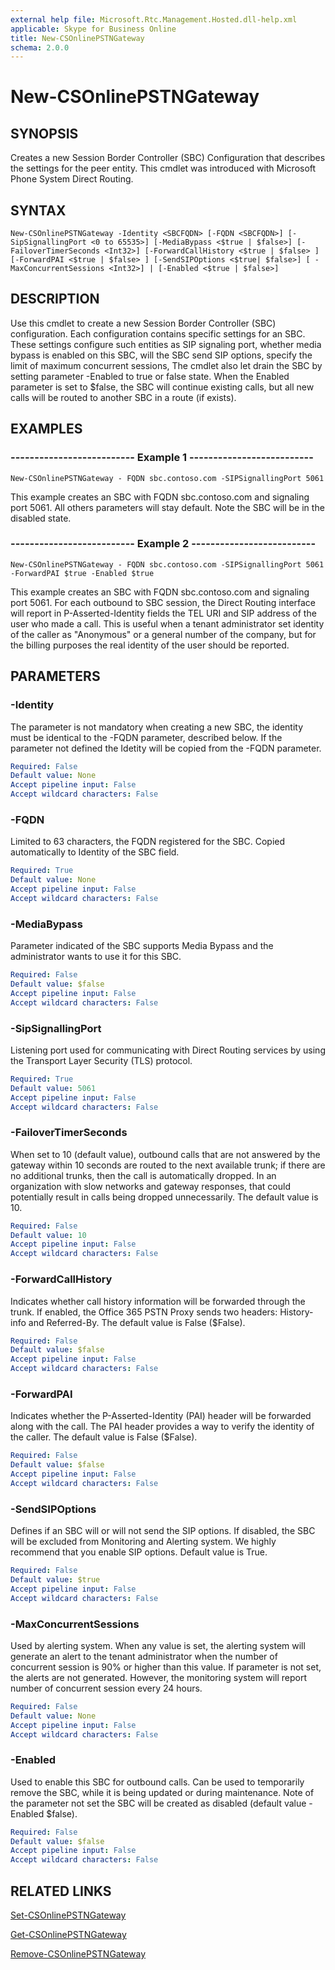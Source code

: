 ```yaml
---
external help file: Microsoft.Rtc.Management.Hosted.dll-help.xml
applicable: Skype for Business Online
title: New-CSOnlinePSTNGateway
schema: 2.0.0
---
```


# New-CSOnlinePSTNGateway

## SYNOPSIS
Creates a new Session Border Controller (SBC) Configuration that describes the settings for the peer entity. This cmdlet was introduced with Microsoft Phone System Direct Routing.

## SYNTAX

```
New-CSOnlinePSTNGateway -Identity <SBCFQDN> [-FQDN <SBCFQDN>] [-SipSignallingPort <0 to 65535>] [-MediaBypass <$true | $false>] [-FailoverTimerSeconds <Int32>] [-ForwardCallHistory <$true | $false> ] [-ForwardPAI <$true | $false> ] [-SendSIPOptions <$true| $false>] [ - MaxConcurrentSessions <Int32>] | [-Enabled <$true | $false>]
```

## DESCRIPTION
Use this cmdlet to create a new Session Border Controller (SBC) configuration. Each configuration contains specific settings for an SBC. These settings configure such entities as SIP signaling port, whether media bypass is enabled on this SBC, will the SBC send SIP options, specify the limit of maximum concurrent sessions, The cmdlet also let drain the SBC by setting parameter -Enabled to true or false state. When the Enabled parameter is set to $false, the SBC will continue existing calls, but all new calls will be routed to another SBC in a route (if exists).

## EXAMPLES

### -------------------------- Example 1 --------------------------
```
New-CSOnlinePSTNGateway - FQDN sbc.contoso.com -SIPSignallingPort 5061
```

This example creates an SBC with FQDN sbc.contoso.com and signaling port 5061. All others parameters will stay default. Note the SBC will be in the disabled state.

### -------------------------- Example 2 --------------------------
```
New-CSOnlinePSTNGateway - FQDN sbc.contoso.com -SIPSignallingPort 5061 -ForwardPAI $true -Enabled $true
```

This example creates an SBC with FQDN sbc.contoso.com and signaling port 5061. For each outbound to SBC session, the Direct Routing interface will report in P-Asserted-Identity fields the TEL URI and SIP address of the user who made a call. This is useful when a tenant administrator set identity of the caller as "Anonymous" or a general number of the company, but for the billing purposes the real identity of the user should be reported.


## PARAMETERS

### -Identity
The parameter is not mandatory when creating a new SBC, the identity must be identical to the -FQDN parameter, described below. If the parameter not defined the Idetity will be copied from the -FQDN parameter.

```yaml
Required: False
Default value: None
Accept pipeline input: False
Accept wildcard characters: False
```

### -FQDN
Limited to 63 characters, the FQDN registered for the SBC. Copied automatically to Identity of the SBC field.

```yaml
Required: True
Default value: None
Accept pipeline input: False
Accept wildcard characters: False
```

### -MediaBypass
Parameter indicated of the SBC supports Media Bypass and the administrator wants to use it for this SBC.

```yaml
Required: False
Default value: $false
Accept pipeline input: False
Accept wildcard characters: False
```

### -SipSignallingPort
Listening port used for communicating with Direct Routing services by using the Transport Layer Security (TLS) protocol.

```yaml
Required: True
Default value: 5061
Accept pipeline input: False
Accept wildcard characters: False
```

### -FailoverTimerSeconds
When set to 10 (default value), outbound calls that are not answered by the gateway within 10 seconds are routed to the next available trunk; if there are no additional trunks, then the call is automatically dropped. In an organization with slow networks and gateway responses, that could potentially result in calls being dropped unnecessarily. The default value is 10.

```yaml
Required: False
Default value: 10
Accept pipeline input: False
Accept wildcard characters: False
```

### -ForwardCallHistory
Indicates whether call history information will be forwarded through the trunk. If enabled, the Office 365 PSTN Proxy sends two headers: History-info and Referred-By. The default value is False ($False).

```yaml
Required: False
Default value: $false
Accept pipeline input: False
Accept wildcard characters: False
```

### -ForwardPAI
Indicates whether the P-Asserted-Identity (PAI) header will be forwarded along with the call. The PAI header provides a way to verify the identity of the caller. The default value is False ($False).

```yaml
Required: False
Default value: $false
Accept pipeline input: False
Accept wildcard characters: False
```

### -SendSIPOptions
Defines if an SBC will or will not send the SIP options. If disabled, the SBC will be excluded from Monitoring and Alerting system. We highly recommend that you enable SIP options. Default value is True.

```yaml
Required: False
Default value: $true
Accept pipeline input: False
Accept wildcard characters: False
```

### -MaxConcurrentSessions
Used by alerting system. When any value is set, the alerting system will generate an alert to the tenant administrator when the number of concurrent session is 90% or higher than this value. If parameter is not set, the alerts are not generated. However, the monitoring system will report number of concurrent session every 24 hours.

```yaml
Required: False
Default value: None
Accept pipeline input: False
Accept wildcard characters: False
```

### -Enabled
Used to enable this SBC for outbound calls. Can be used to temporarily remove the SBC, while it is being updated or during maintenance. Note of the parameter not set the SBC will be created as disabled (default value -Enabled $false).

```yaml
Required: False
Default value: $false
Accept pipeline input: False
Accept wildcard characters: False
```

## RELATED LINKS

[Set-CSOnlinePSTNGateway](Set-CSOnlinePSTNGateway.md)

[Get-CSOnlinePSTNGateway](Get-CSOnlinePSTNGateway.md)

[Remove-CSOnlinePSTNGateway](Remove-CSOnlinePSTNGateway.md)